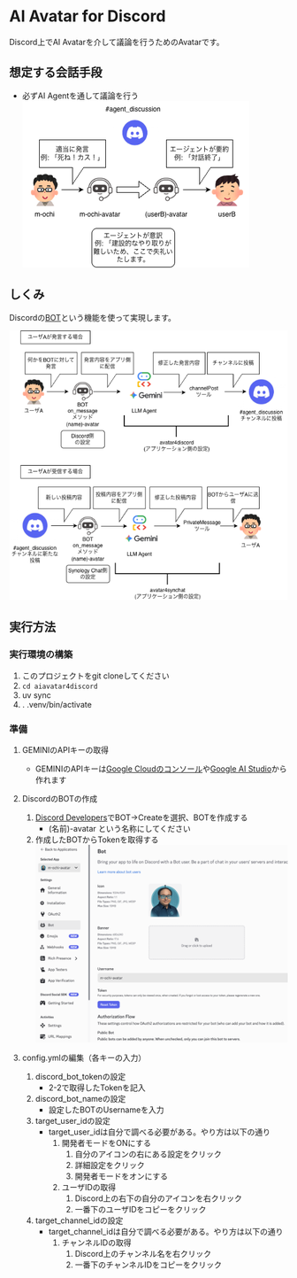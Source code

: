 # AI Avatar for Discord
Discord上でAI Avatarを介して議論を行うためのAvatarです。

## 想定する会話手段
- 必ずAI Agentを通して議論を行う
![想定する会話手段](./figs/aiavatar4discord.drawio.png)

## しくみ

Discordの[BOT](https://discord.com/developers/applications)という機能を使って実現します。

![しくみ](./figs/aiavatar4discordの詳細.drawio.png)


## 実行方法

### 実行環境の構築
1. このプロジェクトをgit cloneしてください
2. `cd aiavatar4discord`
3. uv sync
4. . .venv/bin/activate

### 準備
1. GEMINIのAPIキーの取得
    - GEMINIのAPIキーは[Google Cloudのコンソール](https://console.cloud.google.com/apis/credentials/key)や[Google AI Studio](https://aistudio.google.com/app/api-keys)から作れます
2. DiscordのBOTの作成
    1. [Discord Developers](https://discord.com/developers/applications)でBOT-\>Createを選択、BOTを作成する
        - (名前)-avatar という名称にしてください
    2. 作成したBOTからTokenを取得する
    ![Integrationの選択](./figs/scsho1.png)

3. config.ymlの編集（各キーの入力）
    1. discord_bot_tokenの設定
        - 2-2で取得したTokenを記入
    2. discord_bot_nameの設定
        - 設定したBOTのUsernameを入力
    3. target_user_idの設定
        - target_user_idは自分で調べる必要がある。やり方は以下の通り
            1. 開発者モードをONにする
                1. 自分のアイコンの右にある設定をクリック
                2. 詳細設定をクリック
                3. 開発者モードをオンにする
            1. ユーザIDの取得
                1. Discord上の右下の自分のアイコンを右クリック
                2. 一番下のユーザIDをコピーをクリック
    4. target_channel_idの設定
        - target_channel_idは自分で調べる必要がある。やり方は以下の通り
            1. チャンネルIDの取得
                1. Discord上のチャンネル名を右クリック
                2. 一番下のチャンネルIDをコピーをクリック

